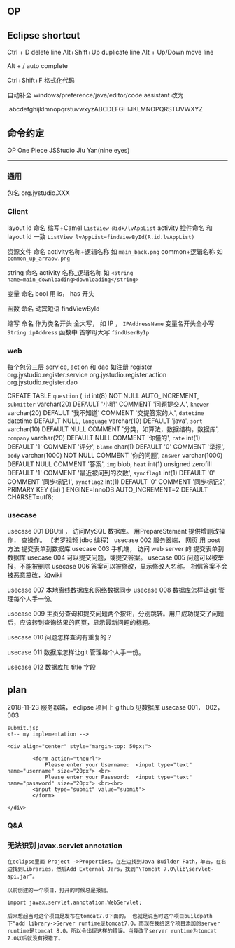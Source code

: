 ## OP

## Eclipse shortcut
Ctrl + D                delete line
Alt+Shift+Up            duplicate line
Alt + Up/Down           move line

Alt + /                 auto complete

Ctrl+Shift+F            格式化代码

自动补全
windows/preference/java/editor/code assistant 改为

.abcdefghijklmnopqrstuvwxyzABCDEFGHIJKLMNOPQRSTUVWXYZ

## 命令约定

OP              One Piece
JSStudio        Jiu Yan(nine eyes)

---
### 通用
包名                      org.jystudio.XXX

### Client

layout id 命名                缩写+Camel   `ListView @id+/lvAppList`
activity  控件命名            和 layout id 一致 `ListView lvAppList=findViewById(R.id.lvAppList) `

资源文件   命名               activity名称+逻辑名称 如 `main_back.png`
                            common+逻辑名称      如 `common_up_arraow.png`

string    命名                activity 名称_逻辑名称 如  `<string name=main_downloading>downloading</string>`

变量       命名                bool 用 is， has 开头

函数       命名                动宾短语 findViewById

缩写       命名                作为类名开头 全大写， 如 IP ， `IPAddressName`
                              变量名开头全小写               `String ipAddress`
                              函数中 首字母大写              `findUserByIp`

### web
每个包分三层 service, action 和 dao 如注册 register
org.jystudio.register.service
org.jystudio.register.action
org.jystudio.register.dao

CREATE TABLE `question` (
  `id` int(8) NOT NULL AUTO_INCREMENT,
  `submitter` varchar(20) DEFAULT '小明' COMMENT '问题提交人',
  `knower` varchar(20) DEFAULT '我不知道' COMMENT '交提答案的人',
  `datetime` datetime DEFAULT NULL,
  `language` varchar(10) DEFAULT 'java',
  `sort` varchar(10) DEFAULT NULL COMMENT '分类，如算法，数据结构，数据库',
  `company` varchar(20) DEFAULT NULL COMMENT '你懂的',
  `rate` int(1) DEFAULT '1' COMMENT '评分',
  `blame` char(1) DEFAULT '0' COMMENT '举报',
  `body` varchar(1000) NOT NULL COMMENT '你的问题',
  `answer` varchar(1000) DEFAULT NULL COMMENT '答案',
  `img` blob,
  `heat` int(1) unsigned zerofill DEFAULT '1' COMMENT '最近被问到的次数',
  `syncflag1` int(1) DEFAULT '0' COMMENT '同步标记1',
  `syncflag2` int(1) DEFAULT '0' COMMENT '同步标记2',
  PRIMARY KEY (`id`)
) ENGINE=InnoDB AUTO_INCREMENT=2 DEFAULT CHARSET=utf8;



### usecase
usecase 001 DBUtil ， 访问MySQL 数据库。 用PrepareStement 提供增删改操作， 查操作。 【老罗视频 jdbc 编程】
usecase 002 服务器端， 网页 用 post 方法 提交表单到数据库
usecase 003 手机端，  访问 web server 的 提交表单到数据库
usecase 004 可以提交问题，或提交答案。 
usecase 005 问题可以被举报，不能被删除
usecase 006 答案可以被修改，显示修改人名称。 相信答案不会被恶意篡改，如wiki

usecase 007 本地离线数据库和网络数据同步
usecase 008 数据库怎样让git 管理每个人手一份。

usecase 009 主页分查询和提交问题两个按钮，分别跳转。用户成功提交了问题后，应该转到查询结果的网页，显示最新问题的标题。

usecase 010 问题怎样查询有重复的？

usecase 011 数据库怎样让git 管理每个人手一份。

usecase 012 数据库加 title 字段








 



## plan

2018-11-23
服务器端， eclipse 项目上 github
见数据库
usecase 001， 002， 003



```
submit.jsp
<!-- my implementation -->

<div align="center" style="margin-top: 50px;">
 
        <form action="theurl">
            Please enter your Username:  <input type="text" name="username" size="20px"> <br>
            Please enter your Password:  <input type="text" name="password" size="20px"> <br><br>
        <input type="submit" value="submit">
        </form>
 
</div>
```


### Q&A
### 无法识别 javax.servlet annotation
```
在eclipse里面 Project ->Properties，在左边找到Java Builder Path，单击，在右边找到Libraries，然后Add External Jars，找到“\Tomcat 7.0\lib\servlet-api.jar”。

以前创建的一个项目，打开的时候总是报错。

import javax.servlet.annotation.WebServlet;  

后来想起当时这个项目是发布在tomcat7.0下面的， 也就是说当时这个项目buildpath下"add library->Server runtime是tomcat7.0，而现在我给这个项目添加的server runtime是tomcat 8.0，所以会出现这样的错误。当我改了server runtime为tomcat 7.0以后就没有报错了。
```


